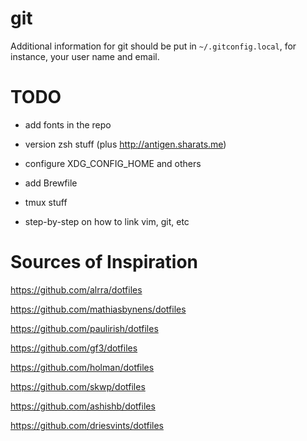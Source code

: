 # git

Additional information for git should be put in `~/.gitconfig.local`, for instance, your user name and email.


# TODO

* add fonts in the repo

* version zsh stuff (plus http://antigen.sharats.me)

* configure XDG_CONFIG_HOME and others

* add Brewfile

* tmux stuff

* step-by-step on how to link vim, git, etc


# Sources of Inspiration

https://github.com/alrra/dotfiles

https://github.com/mathiasbynens/dotfiles

https://github.com/paulirish/dotfiles

https://github.com/gf3/dotfiles

https://github.com/holman/dotfiles

https://github.com/skwp/dotfiles

https://github.com/ashishb/dotfiles

https://github.com/driesvints/dotfiles
